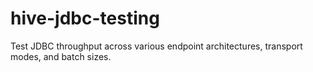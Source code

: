 # hive-jdbc-testing
Test JDBC throughput across various endpoint architectures, transport modes, and batch sizes.
